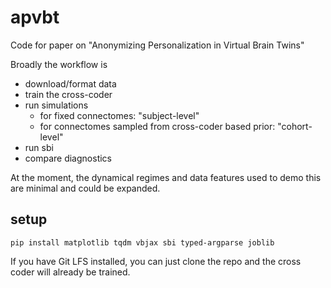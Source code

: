 # apvbt

Code for paper on "Anonymizing Personalization in Virtual Brain Twins"

Broadly the workflow is

- download/format data
- train the cross-coder
- run simulations
  - for fixed connectomes: "subject-level"
  - for connectomes sampled from cross-coder based prior: "cohort-level"
- run sbi
- compare diagnostics

At the moment, the dynamical regimes and data features used to demo
this are minimal and could be expanded.

## setup

```
pip install matplotlib tqdm vbjax sbi typed-argparse joblib
```

If you have Git LFS installed, you can just clone the repo and the cross coder
will already be trained.
